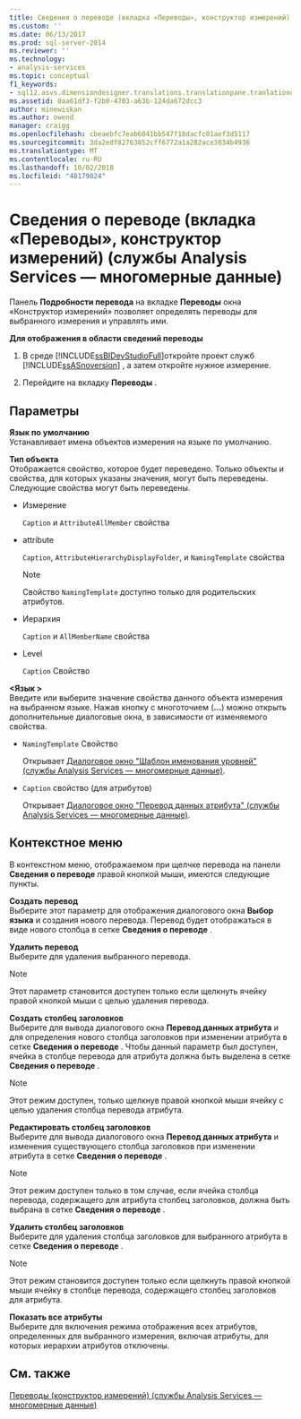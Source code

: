```yaml
---
title: Сведения о переводе (вкладка «Переводы», конструктор измерений) (службы Analysis Services — многомерные данные) | Документация Майкрософт
ms.custom: ''
ms.date: 06/13/2017
ms.prod: sql-server-2014
ms.reviewer: ''
ms.technology:
- analysis-services
ms.topic: conceptual
f1_keywords:
- sql12.asvs.dimensiondesigner.translations.translationpane.tranlationdetails.f1
ms.assetid: 0aa61df3-f2b0-4703-a63b-124da672dcc3
author: minewiskan
ms.author: owend
manager: craigg
ms.openlocfilehash: cbeaebfc7eab6041bb547f18dacfc01aef3d5117
ms.sourcegitcommit: 3da2edf82763852cff6772a1a282ace3034b4936
ms.translationtype: MT
ms.contentlocale: ru-RU
ms.lasthandoff: 10/02/2018
ms.locfileid: "48179024"
---
```

# <a name="translation-details-translations-tab-dimension-designer-analysis-services---multidimensional-data"></a>Сведения о переводе (вкладка «Переводы», конструктор измерений) (службы Analysis Services — многомерные данные)
  Панель **Подробности перевода** на вкладке **Переводы** окна «Конструктор измерений» позволяет определять переводы для выбранного измерения и управлять ими.  
  
 **Для отображения в области сведений переводы**  
  
1.  В среде [!INCLUDE[ssBIDevStudioFull](../includes/ssbidevstudiofull-md.md)]откройте проект служб [!INCLUDE[ssASnoversion](../includes/ssasnoversion-md.md)] , а затем откройте нужное измерение.  
  
2.  Перейдите на вкладку **Переводы** .  
  
## <a name="options"></a>Параметры  
 **Язык по умолчанию**  
 Устанавливает имена объектов измерения на языке по умолчанию.  
  
 **Тип объекта**  
 Отображается свойство, которое будет переведено. Только объекты и свойства, для которых указаны значения, могут быть переведены. Следующие свойства могут быть переведены.  
  
-   Измерение  
  
     `Caption` и `AttributeAllMember` свойства  
  
-   attribute  
  
     `Caption`, `AttributeHierarchyDisplayFolder`, и `NamingTemplate` свойства  
  
    > [!NOTE]  
    >  Свойство `NamingTemplate` доступно только для родительских атрибутов.  
  
-   Иерархия  
  
     `Caption` и `AllMemberName` свойства  
  
-   Level  
  
     `Caption` Свойство  
  
 **\<Язык >**  
 Введите или выберите значение свойства данного объекта измерения на выбранном языке. Нажав кнопку с многоточием (**...**) можно открыть дополнительные диалоговые окна, в зависимости от изменяемого свойства.  
  
-   `NamingTemplate` Свойство  
  
     Открывает [Диалоговое окно "Шаблон именования уровней" (службы Analysis Services — многомерные данные)](level-naming-template-dialog-box-analysis-services-multidimensional-data.md).  
  
-   `Caption` свойство (для атрибутов)  
  
     Открывает [Диалоговое окно "Перевод данных атрибута" (службы Analysis Services — многомерные данные)](attribute-data-translation-dialog-box-analysis-services-multidimensional-data.md).  
  
## <a name="shortcut-menu"></a>Контекстное меню  
 В контекстном меню, отображаемом при щелчке перевода на панели **Сведения о переводе** правой кнопкой мыши, имеются следующие пункты.  
  
 **Создать перевод**  
 Выберите этот параметр для отображения диалогового окна **Выбор языка** и создания нового перевода. Перевод будет отображаться в виде нового столбца в сетке **Сведения о переводе** .  
  
 **Удалить перевод**  
 Выберите для удаления выбранного перевода.  
  
> [!NOTE]  
>  Этот параметр становится доступен только если щелкнуть ячейку правой кнопкой мыши с целью удаления перевода.  
  
 **Создать столбец заголовков**  
 Выберите для вывода диалогового окна **Перевод данных атрибута** и для определения нового столбца заголовков при изменении атрибута в сетке **Сведения о переводе** . Чтобы данный параметр был доступен, ячейка в столбце перевода для атрибута должна быть выделена в сетке **Сведения о переводе** .  
  
> [!NOTE]  
>  Этот режим доступен, только щелкнув правой кнопкой мыши ячейку с целью удаления столбца перевода атрибута.  
  
 **Редактировать столбец заголовков**  
 Выберите для вывода диалогового окна **Перевод данных атрибута** и изменения существующего столбца заголовков при изменении атрибута в сетке **Сведения о переводе** .  
  
> [!NOTE]  
>  Этот режим доступен только в том случае, если ячейка столбца перевода, содержащего для атрибута столбец заголовков, должна быть выбрана в сетке **Сведения о переводе** .  
  
 **Удалить столбец заголовков**  
 Выберите для удаления столбца заголовков для выбранного атрибута в сетке **Сведения о переводе** .  
  
> [!NOTE]  
>  Этот режим становится доступен только если щелкнуть правой кнопкой мыши ячейку в столбце перевода, содержащего столбец заголовков для атрибута.  
  
 **Показать все атрибуты**  
 Выберите для включения режима отображения всех атрибутов, определенных для выбранного измерения, включая атрибуты, для которых иерархии атрибутов отключены.  
  
## <a name="see-also"></a>См. также  
 [Переводы &#40;конструктор измерений&#41; &#40;службы Analysis Services — многомерные данные&#41;](translations-dimension-designer-analysis-services-multidimensional-data.md)  
  
  
